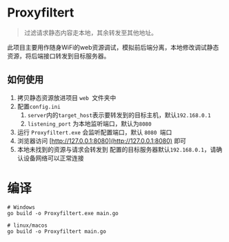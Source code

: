 # Proxyfiltert
> 过滤请求静态内容走本地，其余转发至其他地址。

此项目主要用作随身WiFi的web资源调试，模拟前后端分离，本地修改调试静态资源，将后端接口转发到目标服务器。


## 如何使用

1. 拷贝静态资源放进项目 `web `文件夹中      
2. 配置`config.ini`
   1. `server`内的`target_host`表示要转发到的目标主机，默认`192.168.0.1`
   2. `listening_port` 为本地监听端口，默认为`8080`
3. 运行 `Proxyfiltert.exe` 会监听配置端口，默认 `8080 `端口      
4. 浏览器访问 [http://127.0.0.1:8080](http://127.0.0.1:8080) 即可      
5. 本地未找到的资源与请求会转发到 配置的目标服务器默认`192.168.0.1`，请确认设备网络可以正常连接      

# 编译

```
# Windows
go build -o Proxyfiltert.exe main.go

# linux/macos
go build -o Proxyfiltert main.go

```

